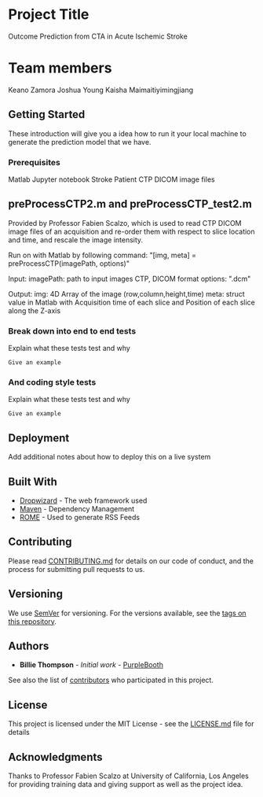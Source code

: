 # Project Title

Outcome Prediction from CTA in Acute Ischemic Stroke

# Team members

Keano Zamora
Joshua Young
Kaisha Maimaitiyimingjiang

## Getting Started

These introduction will give you a idea how to run it your local machine to generate the prediction model that we have.

### Prerequisites

Matlab
Jupyter notebook
Stroke Patient CTP DICOM image files 


## preProcessCTP2.m and preProcessCTP_test2.m

Provided by Professor Fabien Scalzo, which is used to read CTP DICOM image files of an
acquisition and re-order them with respect to slice location and time, and rescale
the image intensity.

Run on with Matlab by following command: "[img, meta] = preProcessCTP(imagePath, options)"

Input:
imagePath: path to input images CTP, DICOM format
options: ".dcm"

Output:
img: 4D Array of the image (row,column,height,time) 
meta: struct value in Matlab with <time> Acquisition time of each slice and <location> Position
       of each slice along the Z-axis

### Break down into end to end tests

Explain what these tests test and why

```
Give an example
```

### And coding style tests

Explain what these tests test and why

```
Give an example
```

## Deployment

Add additional notes about how to deploy this on a live system

## Built With

* [Dropwizard](http://www.dropwizard.io/1.0.2/docs/) - The web framework used
* [Maven](https://maven.apache.org/) - Dependency Management
* [ROME](https://rometools.github.io/rome/) - Used to generate RSS Feeds

## Contributing

Please read [CONTRIBUTING.md](https://gist.github.com/PurpleBooth/b24679402957c63ec426) for details on our code of conduct, and the process for submitting pull requests to us.

## Versioning

We use [SemVer](http://semver.org/) for versioning. For the versions available, see the [tags on this repository](https://github.com/your/project/tags). 

## Authors

* **Billie Thompson** - *Initial work* - [PurpleBooth](https://github.com/PurpleBooth)

See also the list of [contributors](https://github.com/your/project/contributors) who participated in this project.

## License

This project is licensed under the MIT License - see the [LICENSE.md](LICENSE.md) file for details

## Acknowledgments

Thanks to Professor Fabien Scalzo at University of California, Los Angeles for providing training data and giving support as well as the project idea.
